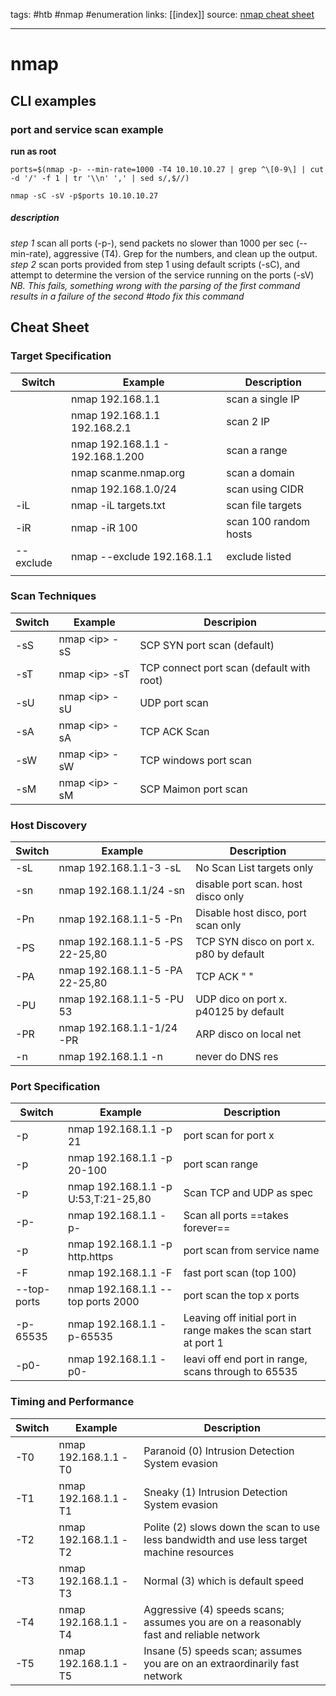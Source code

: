 tags: #htb #nmap #enumeration
links: [[index]]
source: [nmap cheat sheet](https://www.stationx.net/nmap-cheat-sheet/)

---

# nmap 

## CLI examples

### port and service scan example
**run as root**
```
ports=$(nmap -p- --min-rate=1000 -T4 10.10.10.27 | grep ^\[0-9\] | cut -d '/' -f 1 | tr '\\n' ',' | sed s/,$//) 

nmap -sC -sV -p$ports 10.10.10.27
```

##### description
*step 1*
scan all ports (-p-), send packets no slower than 1000 per sec (--min-rate), aggressive (T4).  Grep for the numbers, and clean up the output.
*step 2*
scan ports provided from step 1 using default scripts (-sC), and attempt  to determine the version of the service running on the ports (-sV)
*NB.  This fails, something wrong with the parsing of the first command results in a failure of the second #todo fix this command*

## Cheat Sheet
### Target Specification
| Switch    | Example                          | Description           |
| --------- | -------------------------------- | --------------------- |
|           | nmap 192.168.1.1                 | scan a single IP      |
|           | nmap 192.168.1.1 192.168.2.1     | scan 2 IP             |
|           | nmap 192.168.1.1 - 192.168.1.200 | scan a range          |
|           | nmap scanme.nmap.org             | scan a domain         |
|           | nmap 192.168.1.0/24              | scan using CIDR       |
| -iL       | nmap -iL targets.txt             | scan file targets     |
| -iR       | nmap -iR 100                     | scan 100 random hosts |
| --exclude | nmap --exclude 192.168.1.1       | exclude listed        |
|           |                                  |                       |
 
 ### Scan Techniques
 | Switch | Example         | Descripion                                |
 | ------ | --------------- | ----------------------------------------- |
 | -sS    | nmap \<ip\> -sS | SCP SYN port scan (default)               |
 | -sT    | nmap \<ip\> -sT | TCP connect port scan (default with root) |
 | -sU    | nmap \<ip\> -sU | UDP port scan                             |
 | -sA    | nmap \<ip\> -sA | TCP ACK Scan                              |
 | -sW    | nmap \<ip\> -sW | TCP windows port scan                     |
 | -sM    | nmap \<ip\> -sM | SCP Maimon port scan                      |

### Host Discovery
| Switch | Example                         | Description                             |
| ------ | ------------------------------- | --------------------------------------- |
| -sL    | nmap 192.168.1.1-3 -sL          | No Scan List targets only               |
| -sn    | nmap 192.168.1.1/24 -sn         | disable port scan. host disco only      |
| -Pn    | nmap 192.168.1.1-5 -Pn          | Disable host disco, port scan only      |
| -PS    | nmap 192.168.1.1-5 -PS 22-25,80 | TCP SYN disco on port x. p80 by default |
| -PA    | nmap 192.168.1.1-5 -PA 22-25,80 | TCP ACK "    "                          |
| -PU    | nmap 192.168.1.1-5 -PU 53       | UDP dico on port x. p40125 by default   |
| -PR    | nmap 192.168.1.1-1/24 -PR       | ARP disco on local net                  |
| -n     | nmap 192.168.1.1 -n             | never do DNS res                                        |

### Port Specification
| Switch      | Example                             | Description                                                      |
| ----------- | ----------------------------------- | ---------------------------------------------------------------- |
| -p          | nmap 192.168.1.1 -p 21              | port scan for port x                                             |
| -p          | nmap 192.168.1.1 -p 20-100          | port scan range                                                  |
| -p          | nmap 192.168.1.1 -p U:53,T:21-25,80 | Scan TCP and UDP as spec                                         |
| -p-         | nmap 192.168.1.1 -p-                | Scan all ports ==takes forever==                                 |
| -p          | nmap 192.168.1.1 -p http.https      | port scan from service name                                      |
| -F          | nmap 192.168.1.1 -F                 | fast port scan (top 100)                                         |
| --top-ports | nmap 192.168.1.1 --top ports 2000   | port scan the top x ports                                        |
| -p- 65535   | nmap 192.168.1.1 -p-65535           | Leaving off initial port in range makes the scan start at port 1 |
| -p0-        | nmap 192.168.1.1 -p0-               | leavi off end port in range, scans through to 65535              |

### Timing and Performance
| Switch | Example              | Description                                                                                |
| ------ | -------------------- | ------------------------------------------------------------------------------------------ |
| -T0    | nmap 192.168.1.1 -T0 | Paranoid (0) Intrusion Detection System evasion                                            |
| -T1    | nmap 192.168.1.1 -T1 | Sneaky (1) Intrusion Detection System evasion                                              |
| -T2    | nmap 192.168.1.1 -T2 | Polite (2) slows down the scan to use less bandwidth and use less target machine resources |
| -T3    | nmap 192.168.1.1 -T3 | Normal (3) which is default speed                                                          |
| -T4    | nmap 192.168.1.1 -T4 | Aggressive (4) speeds scans; assumes you are on a reasonably fast and  reliable network    |
| -T5    | nmap 192.168.1.1 -T5 | Insane (5) speeds scan; assumes you are on an extraordinarily fast network                 | 